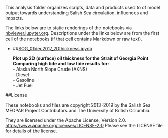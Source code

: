 This analysis folder organizes scripts, data and products used to  of model output towards understanding Salish Sea circulation, influences and impacts.

The links below are to static renderings of the notebooks via
[nbviewer.jupyter.org](https://nbviewer.jupyter.org/).
Descriptions under the links below are from the first cell of the notebooks
(if that cell contains Markdown or raw text).

* ##[SOG_01dec2017_2Dthickness.ipynb](https://nbviewer.jupyter.org/urls/bitbucket.org/midoss/analysis-rachael/raw/default/notebooks/MEOPAR/SOG_01dec2017_2Dthickness.ipynb)  
    
    **Plot up 2D (surface) oil thickness for the Strait of Georgia Point**  
    **Comparing high tide and low tide results for:**  
      - Alaska North Slope Crude (AKNS)  
      - Diesel  
      - Gasoline  
      - Jet Fuel  


##License

These notebooks and files are copyright 2013-2019
by the Salish Sea MEOPAR Project Contributors
and The University of British Columbia.

They are licensed under the Apache License, Version 2.0.
https://www.apache.org/licenses/LICENSE-2.0
Please see the LICENSE file for details of the license.
